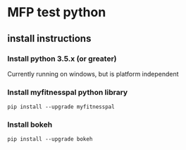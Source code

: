 # MFP test python

## install instructions

### Install python 3.5.x (or greater)
Currently running on windows, but is platform independent

###  Install myfitnesspal python library
```pip install --upgrade myfitnesspal```

### Install bokeh
```pip install --upgrade bokeh```

